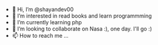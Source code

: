 - 👋 Hi, I’m @shayandev00
- 👀 I’m interested in read books and learn programmming
- 🌱 I’m currently learning php
- 💞️ I’m looking to collaborate on Nasa :), one day. I'll go :)
- 📫 How to reach me ...

<!---
shayandev00/shayandev00 is a ✨ special ✨ repository because its `README.md` (this file) appears on your GitHub profile.
You can click the Preview link to take a look at your changes.
--->
